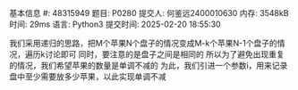 基本信息
#:
48315949
题目:
P0280
提交人:
何鉴远2400010630
内存:
3548kB
时间:
29ms
语言:
Python3
提交时间:
2025-02-20 18:55:30

我们采用递归的思路，把M个苹果N个盘子的情况变成M-k个苹果N-1个盘子的情况，遍历k讨论即可
同时，要注意的是盘子之间是相同的
所以为了避免出现重复的情况，我们希望苹果的数量是单调不减的
为此，我们引进一个参数i，用来记录盘中至少需要放多少苹果，以此实现单调不减